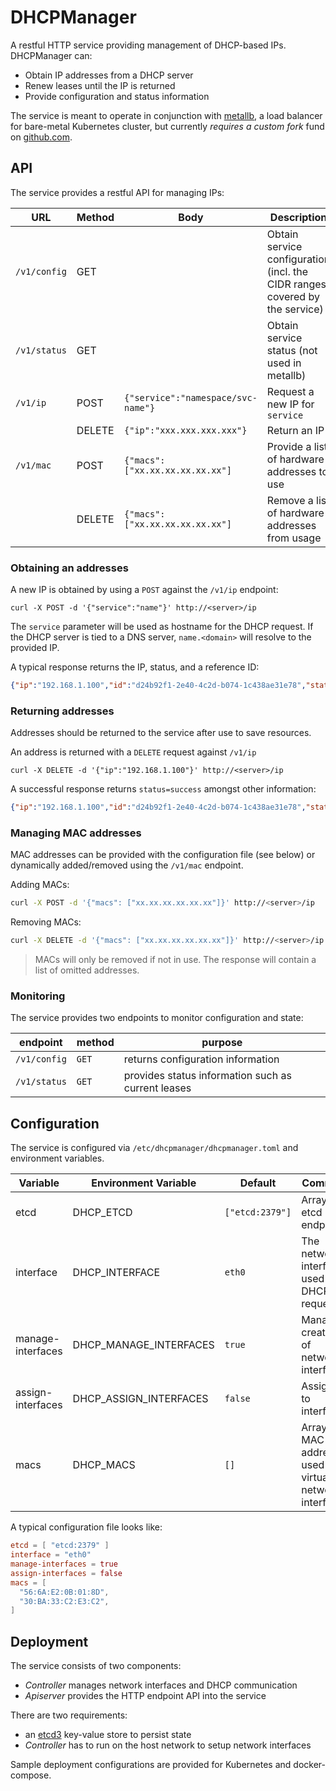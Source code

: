# DHCPManager

A restful HTTP service providing management of DHCP-based IPs. DHCPManager can:

- Obtain IP addresses from a DHCP server
- Renew leases until the IP is returned
- Provide configuration and status information

The service is meant to operate in conjunction with [metallb](https://metallb.universe.tf/), a load balancer
for bare-metal Kubernetes cluster, but currently *requires a custom fork* fund on [github.com](https://github.com/kramergroup/metallb/tree/feature-dhcp).

## API

The service provides a restful API for managing IPs:

| URL          | Method | Body                               | Description                                                                 |
| ------------ | ------ | ---------------------------------- | --------------------------------------------------------------------------- |
| `/v1/config` | GET    |                                    | Obtain service configuration (incl. the CIDR ranges covered by the service) |
| `/v1/status` | GET    |                                    | Obtain service status (not used in metallb)                                 |
| `/v1/ip`     | POST   | `{"service":"namespace/svc-name"}` | Request a new IP for `service`                                              |
|              | DELETE | `{"ip":"xxx.xxx.xxx.xxx"}`         | Return an IP                                                                |
| `/v1/mac`    | POST   | `{"macs":["xx.xx.xx.xx.xx.xx"]`    | Provide a list of hardware addresses to use                                 |
|              | DELETE | `{"macs":["xx.xx.xx.xx.xx.xx"]`    | Remove a list of hardware addresses from usage                              |  


### Obtaining an addresses

A new IP is obtained by using a `POST` against the `/v1/ip` endpoint:

```
curl -X POST -d '{"service":"name"}' http://<server>/ip
```

The `service` parameter will be used as hostname for the DHCP request. If the DHCP server is tied to a DNS server,
`name.<domain>` will resolve to the provided IP.

A typical response returns the IP, status, and a reference ID:

```json
{"ip":"192.168.1.100","id":"d24b92f1-2e40-4c2d-b074-1c438ae31e78","status":"success"}
```

### Returning addresses

Addresses should be returned to the service after use to save resources.

An address is returned with a `DELETE` request against `/v1/ip`

```
curl -X DELETE -d '{"ip":"192.168.1.100"}' http://<server>/ip
```

A successful response returns `status=success` amongst other information:

```json
{"ip":"192.168.1.100","id":"d24b92f1-2e40-4c2d-b074-1c438ae31e78","status":"success"}
```

### Managing MAC addresses

MAC addresses can be provided with the configuration file (see below) or dynamically
added/removed using the `/v1/mac` endpoint.

Adding MACs:

```bash
curl -X POST -d '{"macs": ["xx.xx.xx.xx.xx.xx"]}' http://<server>/ip
```

Removing MACs:

```bash
curl -X DELETE -d '{"macs": ["xx.xx.xx.xx.xx.xx"]}' http://<server>/ip
```

> MACs will only be removed if not in use. The response will contain a list of
omitted addresses.

### Monitoring

The service provides two endpoints to monitor configuration and state:

| endpoint     | method | purpose                                            |
| ------------ | ------ | -------------------------------------------------- |
| `/v1/config` | `GET`  | returns configuration information                  |
| `/v1/status` | `GET`  | provides status information such as current leases |

## Configuration

The service is configured via `/etc/dhcpmanager/dhcpmanager.toml` and environment variables.

| Variable          | Environment Variable   | Default         | Comment                                                    |
| ----------------- | ---------------------- | --------------- | ---------------------------------------------------------- |
| etcd              | DHCP_ETCD              | `["etcd:2379"]` | Array of etcd endpoints                                    |
| interface         | DHCP_INTERFACE         | `eth0`          | The network interface used for DHCP requests               |
| manage-interfaces | DHCP_MANAGE_INTERFACES | `true`          | Manage creation of network interfaces                      |
| assign-interfaces | DHCP_ASSIGN_INTERFACES | `false`         | Assign IPs to interfaces                                   |
| macs              | DHCP_MACS              | `[]`            | Array of MAC addresses used for virtual network interfaces |

A typical configuration file looks like:

```toml
etcd = [ "etcd:2379" ]
interface = "eth0"
manage-interfaces = true
assign-interfaces = false
macs = [
  "56:6A:E2:0B:01:8D",
  "30:BA:33:C2:E3:C2",
]
```

## Deployment

The service consists of two components:

- *Controller* manages network interfaces and DHCP communication
- *Apiserver* provides the HTTP endpoint API into the service

There are two requirements:
- an [etcd3](https://github.com/coreos/etcd) key-value store to persist state
- *Controller* has to run on the host network to setup network interfaces

Sample deployment configurations are provided for Kubernetes and docker-compose.
